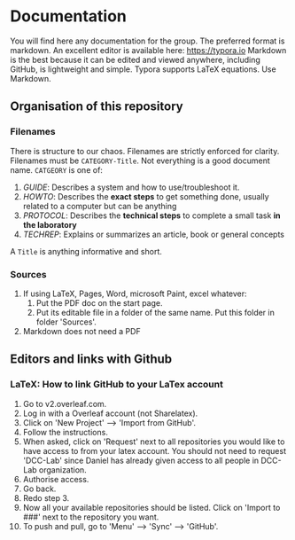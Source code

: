 # Documentation
You will find here any documentation for the group. The preferred format is markdown.  An excellent editor is available here: https://typora.io Markdown is the best because it can be edited and viewed anywhere, including GitHub, is lightweight and simple. Typora supports LaTeX equations. Use Markdown. 

## Organisation of this repository

### Filenames
There is structure to our chaos. Filenames are strictly enforced for clarity. Filenames must be `CATEGORY-Title`. Not everything is a good document name. `CATGEORY` is one of:

1. *GUIDE*: Describes a system and how to use/troubleshoot it.
2. *HOWTO*: Describes the **exact steps** to get something done, usually related to a computer but can be anything
3. *PROTOCOL*: Describes the **technical steps** to complete a small task **in the laboratory**
4. *TECHREP*: Explains or summarizes an article, book or general concepts

A `Title` is anything informative and short.

### Sources

1. If using LaTeX, Pages, Word, microsoft Paint, excel whatever:
   1.  Put the PDF doc on the start page. 
   2.  Put its editable file in a folder of the same name. Put this folder in folder 'Sources'.
2. Markdown does not need a PDF

## Editors and links with Github

### LaTeX: How to link GitHub to your LaTex account
1. Go to v2.overleaf.com. 
2. Log in with a Overleaf account (not Sharelatex).
3. Click on 'New Project' --> 'Import from GitHub'.
4. Follow the instructions.
5. When asked, click on 'Request' next to all repositories you would like to have access to from your latex account. You should not need to request 'DCC-Lab' since Daniel has already given access to all people in DCC-Lab organization.
6. Authorise access.
7. Go back.
8. Redo step 3. 
9. Now all your available repositories should be listed. Click on 'Import to ###' next to the repository you want.
10. To push and pull, go to 'Menu' --> 'Sync' --> 'GitHub'.
